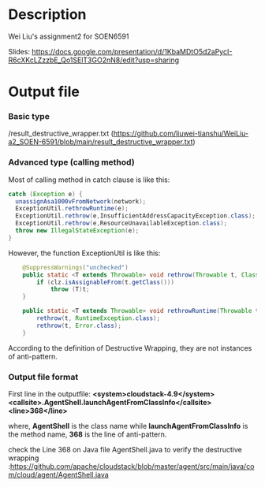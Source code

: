 # Description
Wei Liu's assignment2 for SOEN6591

Slides: https://docs.google.com/presentation/d/1KbaMDtO5d2aPycI-R6cXKcLZzzbE_Qo1SElT3GO2nN8/edit?usp=sharing

# Output file
### Basic type
/result_destructive_wrapper.txt 
(https://github.com/liuwei-tianshu/WeiLiu-a2_SOEN-6591/blob/main/result_destructive_wrapper.txt)

### Advanced type (calling method)
Most of calling method in catch clause is like this:
```java
catch (Exception e) {
  unassignAsa1000vFromNetwork(network);
  ExceptionUtil.rethrowRuntime(e);
  ExceptionUtil.rethrow(e,InsufficientAddressCapacityException.class);
  ExceptionUtil.rethrow(e,ResourceUnavailableException.class);
  throw new IllegalStateException(e);
}
``` 
However, the function ExceptionUtil is like this: 
```java
    @SuppressWarnings("unchecked")
    public static <T extends Throwable> void rethrow(Throwable t, Class<T> clz) throws T {
        if (clz.isAssignableFrom(t.getClass()))
            throw (T)t;
    }

    public static <T extends Throwable> void rethrowRuntime(Throwable t) {
        rethrow(t, RuntimeException.class);
        rethrow(t, Error.class);
    }
``` 
According to the definition of Destructive Wrapping, they are not instances of anti-pattern.

### Output file format
First line in the outputfile: **\<system\>cloudstack-4.9\</system\>\<callsite\>.AgentShell.launchAgentFromClassInfo\</callsite\>\<line\>368\</line\>**

where, **AgentShell** is the class name while **launchAgentFromClassInfo** is the method name, **368** is the line of anti-pattern.

check the Line 368 on Java file AgentShell.java to verify the destructive wrapping :https://github.com/apache/cloudstack/blob/master/agent/src/main/java/com/cloud/agent/AgentShell.java 
